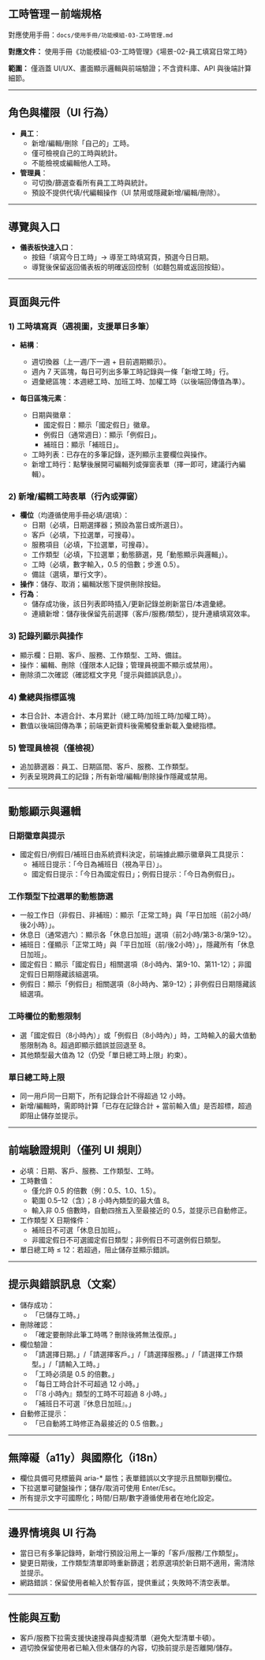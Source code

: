 ## 工時管理－前端規格

對應使用手冊：`docs/使用手冊/功能模組-03-工時管理.md`

**對應文件：** 使用手冊《功能模組-03-工時管理》《場景-02-員工填寫日常工時》

**範圍：** 僅涵蓋 UI/UX、畫面顯示邏輯與前端驗證；不含資料庫、API 與後端計算細節。

---

## 角色與權限（UI 行為）

- **員工**：
  - 新增/編輯/刪除「自己的」工時。
  - 僅可檢視自己的工時與統計。
  - 不能檢視或編輯他人工時。
- **管理員**：
  - 可切換/篩選查看所有員工工時與統計。
  - 預設不提供代填/代編輯操作（UI 禁用或隱藏新增/編輯/刪除）。

---

## 導覽與入口

- **儀表板快速入口**：
  - 按鈕「填寫今日工時」→ 導至工時填寫頁，預選今日日期。
  - 導覽後保留返回儀表板的明確返回控制（如麵包屑或返回按鈕）。

---

## 頁面與元件

### 1) 工時填寫頁（週視圖，支援單日多筆）

- **結構**：
  - 週切換器（上一週/下一週 + 目前週期顯示）。
  - 週內 7 天區塊，每日可列出多筆工時記錄與一條「新增工時」行。
  - 週彙總區塊：本週總工時、加班工時、加權工時（以後端回傳值為準）。

- **每日區塊元素**：
  - 日期與徽章：
    - 國定假日：顯示「國定假日」徽章。
    - 例假日（通常週日）：顯示「例假日」。
    - 補班日：顯示「補班日」。
  - 工時列表：已存在的多筆記錄，逐列顯示主要欄位與操作。
  - 新增工時行：點擊後展開可編輯列或彈窗表單（擇一即可，建議行內編輯）。

### 2) 新增/編輯工時表單（行內或彈窗）

- **欄位**（均遵循使用手冊必填/選填）：
  - 日期（必填，日期選擇器；預設為當日或所選日）。
  - 客戶（必填，下拉選單，可搜尋）。
  - 服務項目（必填，下拉選單，可搜尋）。
  - 工作類型（必填，下拉選單；動態篩選，見「動態顯示與邏輯」）。
  - 工時（必填，數字輸入，0.5 的倍數；步進 0.5）。
  - 備註（選填，單行文字）。
- **操作**：儲存、取消；編輯狀態下提供刪除按鈕。
- **行為**：
  - 儲存成功後，該日列表即時插入/更新記錄並刷新當日/本週彙總。
  - 連續新增：儲存後保留先前選擇（客戶/服務/類型），提升連續填寫效率。

### 3) 記錄列顯示與操作

- 顯示欄：日期、客戶、服務、工作類型、工時、備註。
- 操作：編輯、刪除（僅限本人記錄；管理員視圖不顯示或禁用）。
- 刪除須二次確認（確認框文字見「提示與錯誤訊息」）。

### 4) 彙總與指標區塊

- 本日合計、本週合計、本月累計（總工時/加班工時/加權工時）。
- 數值以後端回傳為準；前端更新資料後需觸發重新載入彙總指標。

### 5) 管理員檢視（僅檢視）

- 追加篩選器：員工、日期區間、客戶、服務、工作類型。
- 列表呈現跨員工的記錄；所有新增/編輯/刪除操作隱藏或禁用。

---

## 動態顯示與邏輯

### 日期徽章與提示

- 國定假日/例假日/補班日由系統資料決定，前端據此顯示徽章與工具提示：
  - 補班日提示：「今日為補班日（視為平日）」。
  - 國定假日提示：「今日為國定假日」；例假日提示：「今日為例假日」。

### 工作類型下拉選單的動態篩選

- 一般工作日（非假日、非補班）：顯示「正常工時」與「平日加班（前2小時/後2小時）」。
- 休息日（通常週六）：顯示各「休息日加班」選項（前2小時/第3-8/第9-12）。
- 補班日：僅顯示「正常工時」與「平日加班（前/後2小時）」，隱藏所有「休息日加班」。
- 國定假日：顯示「國定假日」相關選項（8小時內、第9-10、第11-12）；非國定假日日期隱藏該組選項。
- 例假日：顯示「例假日」相關選項（8小時內、第9-12）；非例假日日期隱藏該組選項。

### 工時欄位的動態限制

- 選「國定假日（8小時內）」或「例假日（8小時內）」時，工時輸入的最大值動態限制為 8。超過即顯示錯誤並回退至 8。
- 其他類型最大值為 12（仍受「單日總工時上限」約束）。

### 單日總工時上限

- 同一用戶同一日期下，所有記錄合計不得超過 12 小時。
- 新增/編輯時，需即時計算「已存在記錄合計 + 當前輸入值」是否超標，超過即阻止儲存並提示。

---

## 前端驗證規則（僅列 UI 規則）

- 必填：日期、客戶、服務、工作類型、工時。
- 工時數值：
  - 僅允許 0.5 的倍數（例：0.5、1.0、1.5）。
  - 範圍 0.5–12（含）；8 小時內類型的最大值 8。
  - 輸入非 0.5 倍數時，自動四捨五入至最接近的 0.5，並提示已自動修正。
- 工作類型 X 日期條件：
  - 補班日不可選「休息日加班」。
  - 非國定假日不可選國定假日類型；非例假日不可選例假日類型。
- 單日總工時 ≤ 12：若超過，阻止儲存並顯示錯誤。

---

## 提示與錯誤訊息（文案）

- 儲存成功：
  - 「已儲存工時。」
- 刪除確認：
  - 「確定要刪除此筆工時嗎？刪除後將無法復原。」
- 欄位驗證：
  - 「請選擇日期。」/「請選擇客戶。」/「請選擇服務。」/「請選擇工作類型。」/「請輸入工時。」
  - 「工時必須是 0.5 的倍數。」
  - 「每日工時合計不可超過 12 小時。」
  - 「『8 小時內』類型的工時不可超過 8 小時。」
  - 「補班日不可選『休息日加班』。」
- 自動修正提示：
  - 「已自動將工時修正為最接近的 0.5 倍數。」

---

## 無障礙（a11y）與國際化（i18n）

- 欄位具備可見標籤與 aria-* 屬性；表單錯誤以文字提示且關聯到欄位。
- 下拉選單可鍵盤操作；儲存/取消可使用 Enter/Esc。
- 所有提示文字可國際化；時間/日期/數字遵循使用者在地化設定。

---

## 邊界情境與 UI 行為

- 當日已有多筆記錄時，新增行預設沿用上一筆的「客戶/服務/工作類型」。
- 變更日期後，工作類型清單即時重新篩選；若原選項於新日期不適用，需清除並提示。
- 網路錯誤：保留使用者輸入於暫存區，提供重試；失敗時不清空表單。

---

## 性能與互動

- 客戶/服務下拉需支援快速搜尋與虛擬清單（避免大型清單卡頓）。
- 週切換保留使用者已輸入但未儲存的內容，切換前提示是否離開/儲存。


